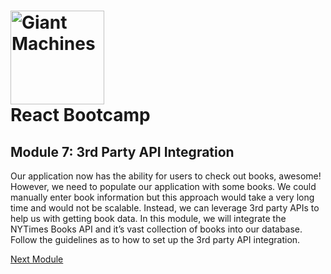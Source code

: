 # <img src="https://github.com/giantmachines/spring-boot-bootcamp/blob/main/giant-machines.png" alt="Giant Machines" width="150" /><br/>React Bootcamp

## Module 7: 3rd Party API Integration

Our application now has the ability for users to check out books, awesome! However, we need to populate our application with some books. We could manually enter book information but this approach would take a very long time and would not be scalable. Instead, we can leverage 3rd party APIs to help us with getting book data. In this module, we will integrate the NYTimes Books API and it’s vast collection of books into our database. Follow the guidelines as to how to set up the 3rd party API integration.

[Next Module](module-08-1.md)
